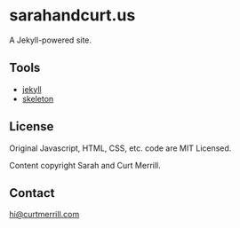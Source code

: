 # sarahandcurt.us

A Jekyll-powered site.

## Tools

  - [jekyll](http://jekyllrb.com)
  - [skeleton](http://getskeleton.com)

## License

Original Javascript, HTML, CSS, etc. code are MIT Licensed.

Content copyright Sarah and Curt Merrill.

## Contact

hi@curtmerrill.com
